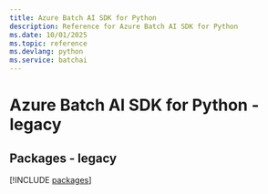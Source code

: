 ```yaml
---
title: Azure Batch AI SDK for Python
description: Reference for Azure Batch AI SDK for Python
ms.date: 10/01/2025
ms.topic: reference
ms.devlang: python
ms.service: batchai
---
```

# Azure Batch AI SDK for Python - legacy
## Packages - legacy
[!INCLUDE [packages](batch-ai-index.md)]